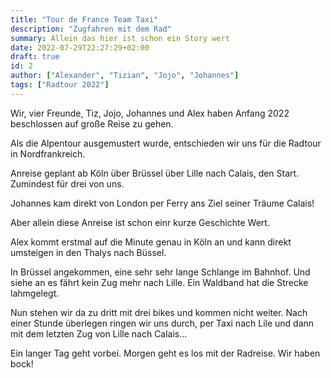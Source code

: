 ```yaml
---
title: "Tour de France Team Taxi"
description: "Zugfahren mit dem Rad"
summary: Allein das hier ist schon ein Story wert
date: 2022-07-29T22:27:29+02:00
draft: true
id: 2
author: ["Alexander", "Tizian", "Jojo", "Johannes"]
tags: ["Radtour 2022"]
---
```


Wir, vier Freunde, Tiz, Jojo, Johannes und Alex haben Anfang 2022 beschlossen auf große Reise zu gehen.

Als die Alpentour ausgemustert wurde, entschieden wir uns für die Radtour in Nordfrankreich.

Anreise geplant ab Köln über Brüssel über Lille nach Calais, den Start. Zumindest für drei von uns. 

Johannes kam direkt von London per Ferry ans Ziel seiner Träume Calais!

Aber allein diese Anreise ist schon einr kurze Geschichte Wert.

Alex kommt erstmal auf die Minute genau in Köln an und kann direkt umsteigen in den Thalys nach Büssel.

In Brüssel angekommen, eine sehr sehr lange Schlange im Bahnhof. Und siehe an es fährt kein Zug mehr nach Lille. Ein Waldband hat die Strecke lahmgelegt.

Nun stehen wir da zu dritt mit drei bikes und kommen nicht weiter. Nach einer Stunde überlegen ringen wir uns durch, per Taxi nach Lile und dann mit dem letzten Zug von Lille nach Calais...

Ein langer Tag geht vorbei. Morgen geht es los mit der Radreise. Wir haben bock!
